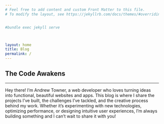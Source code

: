 ```yaml
---
# Feel free to add content and custom Front Matter to this file.
# To modify the layout, see https://jekyllrb.com/docs/themes/#overriding-theme-defaults


#bundle exec jekyll serve



layout: home
title: Blog
permalink: /
---
```



## **The Code Awakens**
---

Hey there! I’m Andrew Towner, a web developer who loves turning ideas into functional, beautiful websites and apps. This blog is where I share the projects I’ve built, the challenges I’ve tackled, and the creative process behind my work. Whether it’s experimenting with new technologies, optimizing performance, or designing intuitive user experiences, I’m always building something and I can’t wait to share it with you!
<br />
<br />